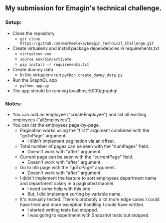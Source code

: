 ## My submission for Emagin's technical challenge.

### Setup:

 * Clone the repository  
 	* `git clone https://github.com/markmeleka/Emagin_Technical_Challenge.git`  
 * Create virtualenv and install package dependencies in requirements.txt  
 	* `virtualenv env`  
 	* `source env/bin/activate`  
 	* `pip install -r requirements.txt`  
 * Create dummy data  
 	* In the virtualenv run `python create_dummy_data.py`  
 * Run the GraphQL app  
 	* `python app.py`  
 * The app should be running localhost:5000/graphql  

### Notes:

 * You can add an employee ("createEmployee") and list all existing employees ("allEmployees").  
 * You can list the employees page-by-page.  
 	* Pagination works using the "first" argument combined with the "goToPage" argument.  
 		* I didn't implement pagination via an offset.  
 	* Total number of pages can be seen with the "numPages" field.  
 		* Doesn't work with "after" argument.  
 	* Current page can be seen with the "currentPage" field.  
 		* Doesn't work with "after" argument.  
 	* Go to nth page with the "goToPage" argument.  
 		* Doesn't work with "after" argument.  
 	* I didn't implement the feature to sort employees department name and department salary in a paginated manner.  
 		* I need some help with this one.  
 		* But, I did implement sorting by variable name.  
 	* It's manually tested. There's probably a lot more edge cases I could have tried and more exception handling I could have written.   
 		* I started writing tests but stopped.  
 		* I was going to experiment with Snapshot tests but stopped.  